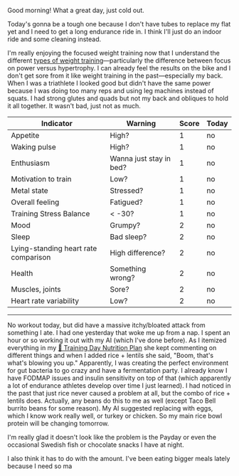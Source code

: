 Good morning! What a great day, just cold out.

Today's gonna be a tough one because I don't have tubes to replace my flat yet and I need to get a long endurance ride in. I think I'll just do an indoor ride and some cleaning instead.

I'm really enjoying the focused weight training now that I understand the different [types of weight training](../Cycling/Types%20of%20weight%20training.md)—particularly the difference between focus on power versus hypertrophy. I can already feel the results on the bike and I don't get sore from it like weight training in the past—especially my back. When I was a triathlete I looked good but didn't have the same power because I was doing too many reps and using leg machines instead of squats. I had strong glutes and quads but not my back and obliques to hold it all together. It wasn't bad, just not as much.

| Indicator                            | Warning                 | Score | Today |
| ------------------------------------ | ----------------------- | ----- | ----- |
| Appetite                             | High?                   | 1     | no    |
| Waking pulse                         | High?                   | 1     | no    |
| Enthusiasm                           | Wanna just stay in bed? | 1     | no    |
| Motivation to train                  | Low?                    | 1     | no    |
| Metal state                          | Stressed?               | 1     | no    |
| Overall feeling                      | Fatigued?               | 1     | no    |
| Training Stress Balance              | < -30?                  | 1     | no    |
| Mood                                 | Grumpy?                 | 2     | no    |
| Sleep                                | Bad sleep?              | 2     | no    |
| Lying-standing heart rate comparison | High difference?        | 2     | no    |
| Health                               | Something wrong?        | 2     | no    |
| Muscles, joints                      | Sore?                   | 2     | no    |
| Heart rate variability               | Low?                    | 2     | no    |

----

No workout today, but did have a massive itchy/bloated attack from something I ate. I had one yesterday that woke me up from a nap. I spent an hour or so working it out with my AI (which I've done before). As I itemized everything in my [🥗 Training Day Nutrition Plan](../Cycling/🥗%20Training%20Day%20Nutrition%20Plan.md) she kept commenting on different things and when I added rice + lentils she said, "Boom, that's what's blowing you up." Apparently, I was creating the perfect environment for gut bacteria to go crazy and have a fermentation party. I already know I have FODMAP issues and insulin sensitivity on top of that (which apparently a lot of endurance athletes develop over time I just learned). I had noticed in the past that just rice never caused a problem at all, but the combo of rice + lentils does. Actually, any beans do this to me as well (except Taco Bell burrito beans for some reason). My AI suggested replacing with eggs, which I know work really well, or turkey or chicken. So my main rice bowl protein will be changing tomorrow.

I'm really glad it doesn't look like the problem is the Payday or even the occasional Swedish fish or chocolate snacks I have at night.

I also think it has to do with the amount. I've been eating bigger meals lately because I need so ma